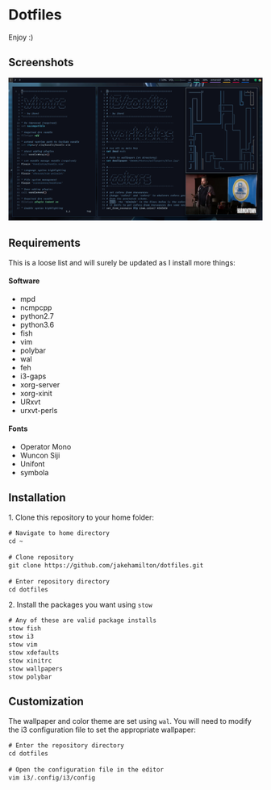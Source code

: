 Dotfiles
========

Enjoy :)

Screenshots
-----------

![screenshot 1](/.md-resources/screenshot-1.png)

Requirements
------------

This is a loose list and will surely be updated as I install more things:

#### Software

+ mpd
+ ncmpcpp
+ python2.7
+ python3.6
+ fish
+ vim
+ polybar
+ wal
+ feh
+ i3-gaps
+ xorg-server
+ xorg-xinit
+ URxvt
+ urxvt-perls

#### Fonts

+ Operator Mono
+ Wuncon Siji
+ Unifont
+ symbola

Installation
------------

1\. Clone this repository to your home folder:

```shell
# Navigate to home directory
cd ~

# Clone repository
git clone https://github.com/jakehamilton/dotfiles.git

# Enter repository directory
cd dotfiles
```

2\. Install the packages you want using `stow`

```shell
# Any of these are valid package installs
stow fish
stow i3
stow vim
stow xdefaults
stow xinitrc
stow wallpapers
stow polybar
```

Customization
-------------

The wallpaper and color theme are set using `wal`. You will need to
modify the i3 configuration file to set the appropriate wallpaper:

```shell
# Enter the repository directory
cd dotfiles

# Open the configuration file in the editor
vim i3/.config/i3/config
```
